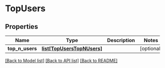 # TopUsers

## Properties
Name | Type | Description | Notes
------------ | ------------- | ------------- | -------------
**top_n_users** | [**list[TopUsersTopNUsers]**](TopUsersTopNUsers.md) |  | [optional] 

[[Back to Model list]](../README.md#documentation-for-models) [[Back to API list]](../README.md#documentation-for-api-endpoints) [[Back to README]](../README.md)


